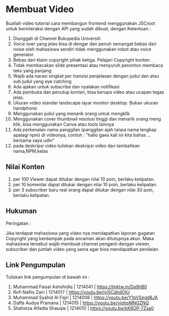 # Membuat Video

Buatlah video tutorial cara membangun frontend menggunakan JSCroot untuk berinteraksi dengan API yang sudah dibuat, dengan Ketentuan :

1. Diunggah di Channel Bukupedia Universiti
2. Voice over yang jelas bisa di dengar dan penuh semangat bebas dari noise oleh mahasiswa sendiri tidak menggunakan robot atau voice generator.
3. Bebas dari klaim copyright pihak ketiga. Pelajari Copyright konten.
4. Tidak membacakan slide presentasi atau menyuruh penonton membaca teks yang panjang
5. Wajib ada narasi singkat per transisi penjelasan dengan judul dan atau sub judul yang eye catching
6. Ada ajakan untuk subscribe dan nyalakan notifikasi
7. Ada pembuka dan penutup konten, bisa berupa video atau ucapan tegas jelas.
8. Ukuran video standar landscape layar monitor desktop. Bukan ukuran handphone.
9. Menggunakan judul yang menarik orang untuk mengklik
10. Menggunakan cover thumbnail resolusi tinggi dan menarik orang meng klik, bisa menggunakan Canva atau tools lainnya
11. Ada perkenalan nama panggilan (panggilan ajah tanpa nama lengkap apalagi npm) di videonya, contoh : "hallo gaes kali ini kita bahas ... bersama saya udin"
10. pada deskripsi video tuliskan deskripsi video dan tambahkan nama,NPM,kelas

## Nilai Konten

1. per 100 Viewer dapat ditukar dengan nilai 10 poin, berlaku kelipatan.
2. per 10 komentar dapat ditukar dengan nilai 10 poin, berlaku kelipatan.
3. per 3 subscriber baru real orang dapat ditukar dengan nilai 30 poin, berlaku kelipatan.

## Hukuman
Peringatan :

Jika terdapat mahasiswa yang video nya mendapatkan laporan gugatan Copyright yang berdampak pada ancaman akan ditutupnya akun. Maka mahasiswa tersebut wajib membuat channel penganti dengan viewer, subscriber dan jumlah video yang sama agar bisa mendapatkan penilaian.

## Link Pengumpulan

Tuliskan link pengumpulan di bawah ini :
1. Muhammad Faisal Ashshidiq | 1214041 | https://linktw.in/Da9hB0
2. Rofi Nafiis Zain | 1214017 | https://youtu.be/jvj5CdndOIU
3. Muhammad Syahid Al Fajri | 1214008 | https://youtu.be/Y1pVSeqd8JA
4. Daffa Audya Pramana | 1214015 |  https://youtu.be/yiqhpMNGZNQ
5. Shahieza Alfadia Shauqie | 1214010 | https://youtu.be/kK8OP-7Zsa0 
